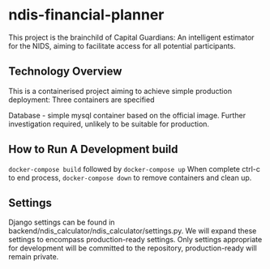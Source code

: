 # ndis-financial-planner
This project is the brainchild of Capital Guardians: An intelligent estimator for the NIDS, aiming to facilitate access for all potential participants. 

## Technology Overview
This is a containerised project aiming to achieve simple production deployment: Three containers are specified

Database - simple mysql container based on the official image. Further investigation required, unlikely to be suitable for production.

## How to Run A Development build
`docker-compose build`
followed by
`docker-compose up`
When complete ctrl-c to end process, 
`docker-compose down`
to remove containers and clean up. 

## Settings
Django settings can be found in backend/ndis_calculator/ndis_calculator/settings.py. We will expand these settings to encompass production-ready settings. Only settings appropriate for development will be committed to the repository, production-ready will remain private.  
